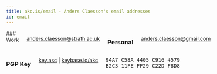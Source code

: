 ```yaml
---
title: akc.is/email - Anders Claesson's email addresses
id: email
---
```


<div class="five columns alpha">
### Work

[anders.claesson@strath.ac.uk](mailto:anders.claesson@strath.ac.uk)

### Personal

[anders.claesson@gmail.com](mailto:anders.claesson@gmail.com)

</div>
<div class="five columns omega">

### PGP Key

[key.asc](key.asc)&nbsp;|&nbsp;[keybase.io/akc](https://keybase.io/akc)

<pre class="fingerprint">
94A7 C58A 4405 C916 4579
B2C3 11FE FF29 C22D F8D8
</pre>
</div>
